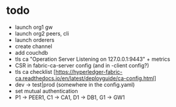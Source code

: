 # todo

* launch org1 gw
* launch org2 peers, cli
* launch orderers
* create channel
* add couchdb
* tls ca "Operation Server Listening on 127.0.0.1:9443" + metrics
* CSR in fabric-ca-server config (and in -client config?)
* tls ca checklist [https://hyperledger-fabric-ca.readthedocs.io/en/latest/deployguide/ca-config.html]
* dev -> test|prod (somewhere in the config.yaml)
* set mutual authentication
* P1 -> PEER1, C1 -> CA1, D1 -> DB1, G1 -> GW1
